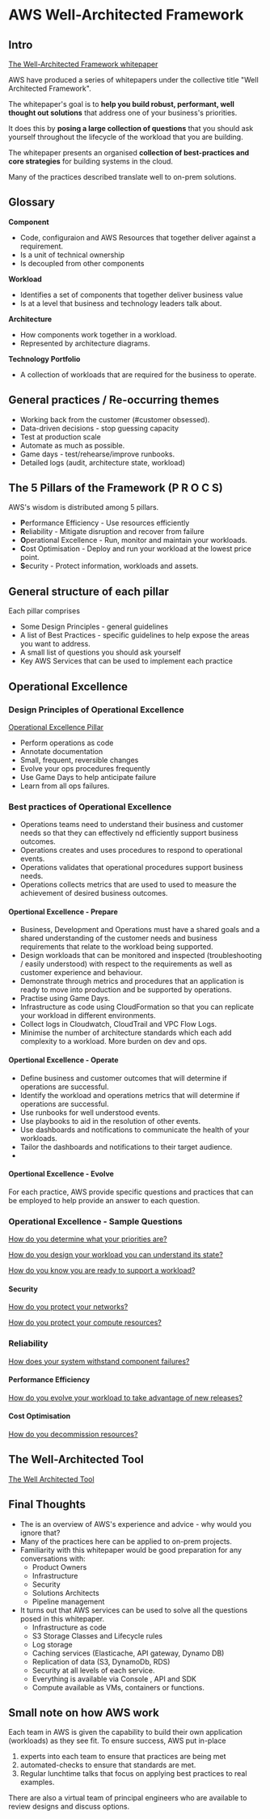 # AWS Well-Architected Framework 

## Intro
[The Well-Architected Framework whitepaper](https://d1.awsstatic.com/whitepapers/architecture/AWS_Well-Architected_Framework.pdf)

AWS have produced a series of whitepapers under the collective title "Well Architected Framework".

The whitepaper's goal is to **help you build robust, performant, well thought out solutions** that address one of your business's priorities.

It does this by **posing a large collection of questions** that you should ask yourself throughout the lifecycle of the workload that you are building.

The whitepaper presents an organised **collection of best-practices and core strategies** for building systems in the cloud.

Many of the practices described translate well to on-prem solutions.

## Glossary
  **Component**
  
   * Code, configuraion and AWS Resources that together deliver against a requirement.
   * Is a unit of technical ownership
   * Is decoupled from other components
  
  **Workload**
  
   * Identifies a set of components that together deliver business value
   * Is at a level that business and technology leaders talk about.
   
  **Architecture**
  
   * How components work together in a workload.
   * Represented by architecture diagrams.
   
  **Technology Portfolio**
  
   * A collection of workloads that are required for the business to operate.
  
## General practices / Re-occurring themes
* Working back from the customer (#customer obsessed).  
* Data-driven decisions - stop guessing capacity
* Test at production scale
* Automate as much as possible.  
* Game days - test/rehearse/improve runbooks.
* Detailed logs (audit, architecture state, workload)

## The 5 Pillars of the Framework (P R O C S)
AWS's wisdom is distributed among 5 pillars.
* **P**erformance Efficiency - Use resources efficiently
* **R**eliability - Mitigate disruption and recover from failure
* **O**perational Excellence - Run, monitor and maintain your workloads. 
* **C**ost Optimisation - Deploy and run your workload at the lowest price point.
* **S**ecurity - Protect information, workloads and assets.

## General structure of each pillar 
Each pillar comprises 
* Some Design Principles - general guidelines
* A list of Best Practices - specific guidelines to help expose the areas you want to address. 
* A small list of questions you should ask yourself
* Key AWS Services that can be used to implement each practice

## Operational Excellence
### Design Principles of Operational Excellence
[Operational Excellence Pillar](https://d1.awsstatic.com/whitepapers/architecture/AWS_Well-Architected_Framework.pdf#page=6)
* Perform operations as code
* Annotate documentation
* Small, frequent, reversible changes
* Evolve your ops procedures frequently
* Use Game Days to help anticipate failure
* Learn from all ops failures.

### Best practices of Operational Excellence
* Operations teams need to understand their business and customer needs so that they can effectively nd efficiently support business outcomes.
* Operations creates and uses procedures to respond to operational events.
* Operations validates that operational procedures support business needs. 
* Operations collects metrics that are used to used to measure the achievement of desired business outcomes.

#### Opertional Excellence - Prepare
* Business, Development and Operations must have a shared goals and a shared understanding of the customer needs and business requirements that relate to the workload being supported.
* Design workloads that can be monitored and inspected (troubleshooting / easily understood) with respect to the requirements as well as customer experience and behaviour.
* Demonstrate through metrics and procedures that an application is ready to move into production and be supported by operations.
* Practise using Game Days.
* Infrastructure as code using CloudFormation so that you can replicate your workload in different environments.
* Collect logs in Cloudwatch, CloudTrail and VPC Flow Logs.
* Minimise the number of architecture standards which each add complexity to a workload.  More burden on dev and ops.

#### Opertional Excellence - Operate
* Define business and customer outcomes that will determine if operations are successful.
* Identify the workload and operations metrics that will determine if operations are successful.
* Use runbooks for well understood events.
* Use playbooks to aid in the resolution of other events.
* Use dashboards and notifications to communicate the health of your workloads.
* Tailor the dashboards and notifications to their target audience.
* 

#### Opertional Excellence - Evolve


For each practice, AWS provide specific questions and practices that can be employed to help provide an answer to each question.
 
### Operational Excellence - Sample Questions
[How do you determine what your priorities are?](https://d1.awsstatic.com/whitepapers/architecture/AWS_Well-Architected_Framework.pdf#page=48)

[How do you design your workload you can understand its state?](https://d1.awsstatic.com/whitepapers/architecture/AWS_Well-Architected_Framework.pdf#page=49)

[How do you know you are ready to support a workload?](https://d1.awsstatic.com/whitepapers/architecture/AWS_Well-Architected_Framework.pdf#page=52)

#### Security
[How do you protect your networks?](https://d1.awsstatic.com/whitepapers/architecture/AWS_Well-Architected_Framework.pdf#page=61)

[How do you protect your compute resources?](https://d1.awsstatic.com/whitepapers/architecture/AWS_Well-Architected_Framework.pdf#page=61)

### Reliability
[How does your system withstand component failures?](https://d1.awsstatic.com/whitepapers/architecture/AWS_Well-Architected_Framework.pdf#page=69)

#### Performance Efficiency
[How do you evolve your workload to take advantage of new releases?](https://d1.awsstatic.com/whitepapers/architecture/AWS_Well-Architected_Framework.pdf#page=76)

#### Cost Optimisation
[How do you decommission resources?](https://d1.awsstatic.com/whitepapers/architecture/AWS_Well-Architected_Framework.pdf#page=81)


## The Well-Architected Tool
[The Well Architected Tool](https://aws.amazon.com/well-architected-tool)


## Final Thoughts
* The is an overview of AWS's experience and advice - why would you ignore that?
* Many of the practices here can be applied to on-prem projects.
* Familiarity with this whitepaper would be good preparation for any conversations with:
  * Product Owners
  * Infrastructure
  * Security
  * Solutions Architects
  * Pipeline management
* It turns out that AWS services can be used to solve all the questions posed in this whitepaper.
  * Infrastructure as code
  * S3 Storage Classes and Lifecycle rules
  * Log storage
  * Caching services (Elasticache, API gateway, Dynamo DB)
  * Replication of data (S3, DynamoDb, RDS) 
  * Security at all levels of each service.
  * Everything is available via Console , API and SDK
  * Compute available as VMs, containers or functions.

## Small note on how AWS work
Each team in AWS is given the capability to build their own application (workloads) as they see fit.
To ensure success, AWS put in-place
 1) experts into each team to ensure that practices are being met
 2) automated-checks to ensure that standards are met.
 3) Regular lunchtime talks that focus on applying best practices to real examples.
 
There are also a virtual team of principal engineers who are available to review designs and discuss options.
